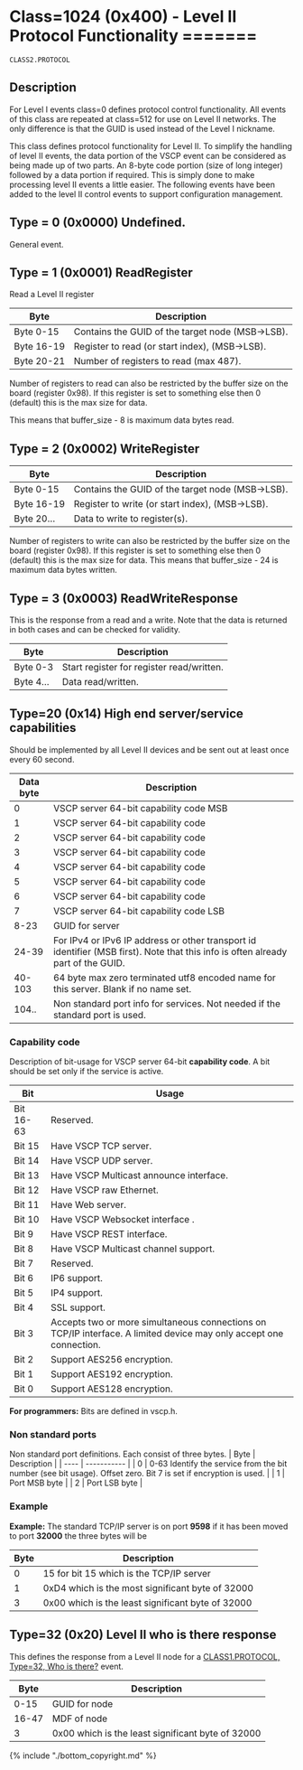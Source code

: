 # Class=1024 (0x400) - Level II Protocol Functionality =======

    CLASS2.PROTOCOL

## Description

For Level I events class=0 defines protocol control functionality. All events of this class are repeated at class=512 for use on Level II networks. The only difference is that the GUID is used instead of the Level I nickname.

This class defines protocol functionality for Level II. To simplify the handling of level II events, the data portion of the VSCP event can be considered as being made up of two parts. An 8-byte code portion (size of long integer) followed by a data portion if required. This is simply done to make processing level II events a little easier. The following events have been added to the level II control events to support configuration management. 

## Type = 0 (0x0000) Undefined.

General event. 

## Type = 1 (0x0001) ReadRegister

Read a Level II register 

 | Byte       | Description                                      | 
 | ----       | -----------                                      | 
 | Byte 0-15  | Contains the GUID of the target node (MSB->LSB). | 
 | Byte 16-19 | Register to read (or start index), (MSB->LSB).   | 
 | Byte 20-21 | Number of registers to read (max 487).           | 

Number of registers to read can also be restricted by the buffer size on the board (register 0x98). If this register is set to something else then 0 (default) this is the max size for data.

This means that buffer_size - 8 is maximum data bytes read. 

## Type = 2 (0x0002) WriteRegister 

 | Byte       | Description                                      | 
 | ----       | -----------                                      | 
 | Byte 0-15  | Contains the GUID of the target node (MSB->LSB). | 
 | Byte 16-19 | Register to write (or start index), (MSB->LSB).  | 
 | Byte 20… | Data to write to register(s).                    | 

Number of registers to write can also be restricted by the buffer size on the board (register 0x98). If this register is set to something else then 0 (default) this is the max size for data. This means that buffer_size - 24 is maximum data bytes written. 

## Type = 3 (0x0003) ReadWriteResponse

This is the response from a read and a write. Note that the data is returned in both cases and can be checked for validity. 

 | Byte      | Description                               | 
 | ----      | -----------                               | 
 | Byte 0-3  | Start register for register read/written. | 
 | Byte 4… | Data read/written.                        | 

## Type=20 (0x14) High end server/service capabilities

Should be implemented by all Level II devices and be sent out at least once every 60 second.

 | Data byte | Description                                                                                                                      | 
 | --------- | -----------                                                                                                                      | 
 | 0         | VSCP server 64-bit capability code MSB                                                                                           | 
 | 1         | VSCP server 64-bit capability code                                                                                               | 
 | 2         | VSCP server 64-bit capability code                                                                                               | 
 | 3         | VSCP server 64-bit capability code                                                                                               | 
 | 4         | VSCP server 64-bit capability code                                                                                               | 
 | 5         | VSCP server 64-bit capability code                                                                                               | 
 | 6         | VSCP server 64-bit capability code                                                                                               | 
 | 7         | VSCP server 64-bit capability code LSB                                                                                           | 
 | 8-23      | GUID for server                                                                                                                  | 
 | 24-39     | For IPv4 or IPv6 IP address or other transport id identifier (MSB first). Note that this info is often already part of the GUID. | 
 | 40-103    | 64 byte max zero terminated utf8 encoded name for this server. Blank if no name set.                                             | 
 | 104..     | Non standard port info for services. Not needed if the standard port is used.                                                    | 

### Capability code

Description of bit-usage for VSCP server 64-bit **capability code**. A bit should be set only if the service is active. 

 | Bit       | Usage                                                                                                              | 
 | ---       | -----                                                                                                              | 
 | Bit 16-63 | Reserved.                                                                                                          | 
 | Bit 15    | Have VSCP TCP server.                                                                                              | 
 | Bit 14    | Have VSCP UDP server.                                                                                              | 
 | Bit 13    | Have VSCP Multicast announce interface.                                                                            | 
 | Bit 12    | Have VSCP raw Ethernet.                                                                                            | 
 | Bit 11    | Have Web server.                                                                                                   | 
 | Bit 10    | Have VSCP Websocket interface .                                                                                    | 
 | Bit 9     | Have VSCP REST interface.                                                                                          | 
 | Bit 8     | Have VSCP Multicast channel support.                                                                               | 
 | Bit 7     | Reserved.                                                                                                          | 
 | Bit 6     | IP6 support.                                                                                                       | 
 | Bit 5     | IP4 support.                                                                                                       | 
 | Bit 4     | SSL support.                                                                                                       | 
 | Bit 3     | Accepts two or more simultaneous connections on TCP/IP interface. A limited device may only accept one connection. | 
 | Bit 2     | Support AES256 encryption.                                                                                         | 
 | Bit 1     | Support AES192 encryption.                                                                                         | 
 | Bit 0     | Support AES128 encryption.                                                                                         | 

**For programmers:** Bits are defined in vscp.h.

### Non standard ports

Non standard port definitions. Each consist of three bytes.
 | Byte | Description                                                                                                     | 
 | ---- | -----------                                                                                                     | 
 | 0    | 0-63 Identify the service from the bit number (see bit usage). Offset zero. Bit 7 is set if encryption is used. | 
 | 1    | Port MSB byte                                                                                                   | 
 | 2    | Port LSB byte                                                                                                   | 

### Example

**Example:** The standard TCP/IP server is on port **9598** if it has been moved to port **32000** the three bytes will be 

 | Byte | Description                                       | 
 | ---- | -----------                                       | 
 | 0    | 15 for bit 15 which is the TCP/IP server          | 
 | 1    | 0xD4 which is the most significant byte of 32000  | 
 | 3    | 0x00 which is the least significant byte of 32000 | 

## Type=32 (0x20) Level II who is there response

This defines the response from a Level II node for a [CLASS1.PROTOCOL, Type=32, Who is there?](http://www.vscp.org/docs/vscpspec/doku.php?id=class1.protocol#type_31_0x1f_who_is_there) event.

 | Byte  | Description                                       | 
 | ----  | -----------                                       | 
 | 0-15  | GUID for node                                     | 
 | 16-47 | MDF of node                                       | 
 | 3     | 0x00 which is the least significant byte of 32000 | 


{% include "./bottom_copyright.md" %}

